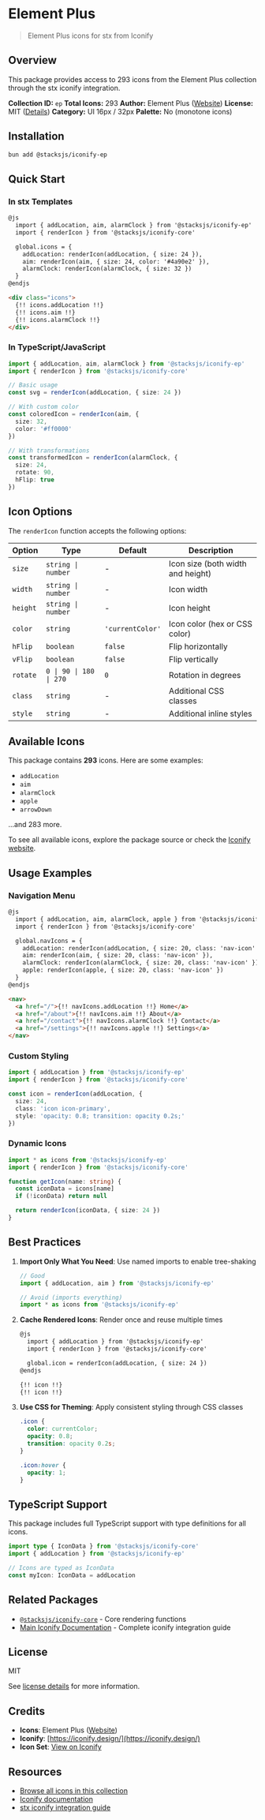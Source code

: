 # Element Plus

> Element Plus icons for stx from Iconify

## Overview

This package provides access to 293 icons from the Element Plus collection through the stx iconify integration.

**Collection ID:** `ep`
**Total Icons:** 293
**Author:** Element Plus ([Website](https://github.com/element-plus/element-plus-icons))
**License:** MIT ([Details](https://github.com/element-plus/element-plus-icons/blob/main/packages/svg/package.json))
**Category:** UI 16px / 32px
**Palette:** No (monotone icons)

## Installation

```bash
bun add @stacksjs/iconify-ep
```

## Quick Start

### In stx Templates

```html
@js
  import { addLocation, aim, alarmClock } from '@stacksjs/iconify-ep'
  import { renderIcon } from '@stacksjs/iconify-core'

  global.icons = {
    addLocation: renderIcon(addLocation, { size: 24 }),
    aim: renderIcon(aim, { size: 24, color: '#4a90e2' }),
    alarmClock: renderIcon(alarmClock, { size: 32 })
  }
@endjs

<div class="icons">
  {!! icons.addLocation !!}
  {!! icons.aim !!}
  {!! icons.alarmClock !!}
</div>
```

### In TypeScript/JavaScript

```typescript
import { addLocation, aim, alarmClock } from '@stacksjs/iconify-ep'
import { renderIcon } from '@stacksjs/iconify-core'

// Basic usage
const svg = renderIcon(addLocation, { size: 24 })

// With custom color
const coloredIcon = renderIcon(aim, {
  size: 32,
  color: '#ff0000'
})

// With transformations
const transformedIcon = renderIcon(alarmClock, {
  size: 24,
  rotate: 90,
  hFlip: true
})
```

## Icon Options

The `renderIcon` function accepts the following options:

| Option | Type | Default | Description |
|--------|------|---------|-------------|
| `size` | `string \| number` | - | Icon size (both width and height) |
| `width` | `string \| number` | - | Icon width |
| `height` | `string \| number` | - | Icon height |
| `color` | `string` | `'currentColor'` | Icon color (hex or CSS color) |
| `hFlip` | `boolean` | `false` | Flip horizontally |
| `vFlip` | `boolean` | `false` | Flip vertically |
| `rotate` | `0 \| 90 \| 180 \| 270` | `0` | Rotation in degrees |
| `class` | `string` | - | Additional CSS classes |
| `style` | `string` | - | Additional inline styles |

## Available Icons

This package contains **293** icons. Here are some examples:

- `addLocation`
- `aim`
- `alarmClock`
- `apple`
- `arrowDown`

...and 283 more.

To see all available icons, explore the package source or check the [Iconify website](https://icon-sets.iconify.design/ep/).

## Usage Examples

### Navigation Menu

```html
@js
  import { addLocation, aim, alarmClock, apple } from '@stacksjs/iconify-ep'
  import { renderIcon } from '@stacksjs/iconify-core'

  global.navIcons = {
    addLocation: renderIcon(addLocation, { size: 20, class: 'nav-icon' }),
    aim: renderIcon(aim, { size: 20, class: 'nav-icon' }),
    alarmClock: renderIcon(alarmClock, { size: 20, class: 'nav-icon' }),
    apple: renderIcon(apple, { size: 20, class: 'nav-icon' })
  }
@endjs

<nav>
  <a href="/">{!! navIcons.addLocation !!} Home</a>
  <a href="/about">{!! navIcons.aim !!} About</a>
  <a href="/contact">{!! navIcons.alarmClock !!} Contact</a>
  <a href="/settings">{!! navIcons.apple !!} Settings</a>
</nav>
```

### Custom Styling

```typescript
import { addLocation } from '@stacksjs/iconify-ep'
import { renderIcon } from '@stacksjs/iconify-core'

const icon = renderIcon(addLocation, {
  size: 24,
  class: 'icon icon-primary',
  style: 'opacity: 0.8; transition: opacity 0.2s;'
})
```

### Dynamic Icons

```typescript
import * as icons from '@stacksjs/iconify-ep'
import { renderIcon } from '@stacksjs/iconify-core'

function getIcon(name: string) {
  const iconData = icons[name]
  if (!iconData) return null

  return renderIcon(iconData, { size: 24 })
}
```

## Best Practices

1. **Import Only What You Need**: Use named imports to enable tree-shaking
   ```typescript
   // Good
   import { addLocation, aim } from '@stacksjs/iconify-ep'

   // Avoid (imports everything)
   import * as icons from '@stacksjs/iconify-ep'
   ```

2. **Cache Rendered Icons**: Render once and reuse multiple times
   ```html
   @js
     import { addLocation } from '@stacksjs/iconify-ep'
     import { renderIcon } from '@stacksjs/iconify-core'

     global.icon = renderIcon(addLocation, { size: 24 })
   @endjs

   {!! icon !!}
   {!! icon !!}
   ```

3. **Use CSS for Theming**: Apply consistent styling through CSS classes
   ```css
   .icon {
     color: currentColor;
     opacity: 0.8;
     transition: opacity 0.2s;
   }

   .icon:hover {
     opacity: 1;
   }
   ```

## TypeScript Support

This package includes full TypeScript support with type definitions for all icons.

```typescript
import type { IconData } from '@stacksjs/iconify-core'
import { addLocation } from '@stacksjs/iconify-ep'

// Icons are typed as IconData
const myIcon: IconData = addLocation
```

## Related Packages

- [`@stacksjs/iconify-core`](../iconify-core) - Core rendering functions
- [Main Iconify Documentation](../../docs/iconify.md) - Complete iconify integration guide

## License

MIT

See [license details](https://github.com/element-plus/element-plus-icons/blob/main/packages/svg/package.json) for more information.

## Credits

- **Icons**: Element Plus ([Website](https://github.com/element-plus/element-plus-icons))
- **Iconify**: [https://iconify.design/](https://iconify.design/)
- **Icon Set**: [View on Iconify](https://icon-sets.iconify.design/ep/)

## Resources

- [Browse all icons in this collection](https://icon-sets.iconify.design/ep/)
- [Iconify documentation](https://iconify.design/docs/)
- [stx iconify integration guide](../../docs/iconify.md)
